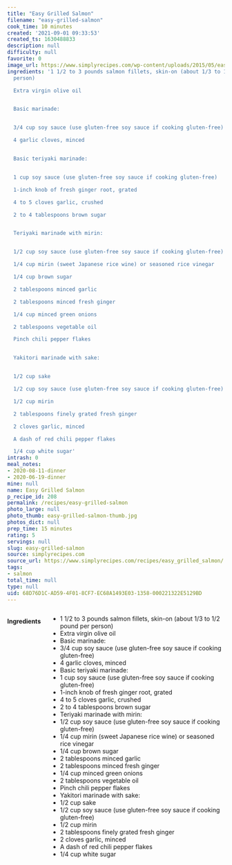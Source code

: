 ```yaml
---
title: "Easy Grilled Salmon"
filename: "easy-grilled-salmon"
cook_time: 10 minutes
created: '2021-09-01 09:33:53'
created_ts: 1630488833
description: null
difficulty: null
favorite: 0
image_url: https://www.simplyrecipes.com/wp-content/uploads/2015/05/easy-grilled-salmon-vertical-b-1600-600x837.jpg
ingredients: '1 1/2 to 3 pounds salmon fillets, skin-on (about 1/3 to 1/2 pound per
  person)

  Extra virgin olive oil


  Basic marinade:


  3/4 cup soy sauce (use gluten-free soy sauce if cooking gluten-free)

  4 garlic cloves, minced


  Basic teriyaki marinade:


  1 cup soy sauce (use gluten-free soy sauce if cooking gluten-free)

  1-inch knob of fresh ginger root, grated

  4 to 5 cloves garlic, crushed

  2 to 4 tablespoons brown sugar


  Teriyaki marinade with mirin:


  1/2 cup soy sauce (use gluten-free soy sauce if cooking gluten-free)

  1/4 cup mirin (sweet Japanese rice wine) or seasoned rice vinegar

  1/4 cup brown sugar

  2 tablespoons minced garlic

  2 tablespoons minced fresh ginger

  1/4 cup minced green onions

  2 tablespoons vegetable oil

  Pinch chili pepper flakes


  Yakitori marinade with sake:


  1/2 cup sake

  1/2 cup soy sauce (use gluten-free soy sauce if cooking gluten-free)

  1/2 cup mirin

  2 tablespoons finely grated fresh ginger

  2 cloves garlic, minced

  A dash of red chili pepper flakes

  1/4 cup white sugar'
intrash: 0
meal_notes:
- 2020-08-11-dinner
- 2020-06-19-dinner
mine: null
name: Easy Grilled Salmon
p_recipe_id: 208
permalink: /recipes/easy-grilled-salmon
photo_large: null
photo_thumb: easy-grilled-salmon-thumb.jpg
photos_dict: null
prep_time: 15 minutes
rating: 5
servings: null
slug: easy-grilled-salmon
source: simplyrecipes.com
source_url: https://www.simplyrecipes.com/recipes/easy_grilled_salmon/
tags:
- salmon
total_time: null
type: null
uid: 68D76D1C-AD59-4F01-8CF7-EC68A1493E03-1358-000221322E5129BD
---
```

<div class="columns large-7 small-12" id="writeup">	</div><!-- #writeup -->
</div><!-- #row-one -->
<div class="row" id="row-two">	<div class="columns large-4 small-12" id="ingredients"><h4>Ingredients</h4><div class="box box-ingredients content"><ul>
<li>1 1/2 to 3 pounds salmon fillets, skin-on (about 1/3 to 1/2 pound per person)</li>
<li>Extra virgin olive oil</li>
<li>Basic marinade:</li>
<li>3/4 cup soy sauce (use gluten-free soy sauce if cooking gluten-free)</li>
<li>4 garlic cloves, minced</li>
<li>Basic teriyaki marinade:</li>
<li>1 cup soy sauce (use gluten-free soy sauce if cooking gluten-free)</li>
<li>1-inch knob of fresh ginger root, grated</li>
<li>4 to 5 cloves garlic, crushed</li>
<li>2 to 4 tablespoons brown sugar</li>
<li>Teriyaki marinade with mirin:</li>
<li>1/2 cup soy sauce (use gluten-free soy sauce if cooking gluten-free)</li>
<li>1/4 cup mirin (sweet Japanese rice wine) or seasoned rice vinegar</li>
<li>1/4 cup brown sugar</li>
<li>2 tablespoons minced garlic</li>
<li>2 tablespoons minced fresh ginger</li>
<li>1/4 cup minced green onions</li>
<li>2 tablespoons vegetable oil</li>
<li>Pinch chili pepper flakes</li>
<li>Yakitori marinade with sake:</li>
<li>1/2 cup sake</li>
<li>1/2 cup soy sauce (use gluten-free soy sauce if cooking gluten-free)</li>
<li>1/2 cup mirin</li>
<li>2 tablespoons finely grated fresh ginger</li>
<li>2 cloves garlic, minced</li>
<li>A dash of red chili pepper flakes</li>
<li>1/4 cup white sugar</li>
</ul>
</div>	</div>	<div class="columns large-6 small-12" id="directions">	</div>